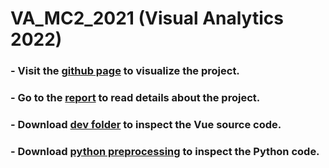 # VA_MC2_2021 (Visual Analytics 2022)

### - Visit the [github page](https://francescodicursi.github.io/VA_MC2_2021/) to visualize the project.
### - Go to the [report](https://github.com/FrancescoDiCursi/VA_MC2_2021/blob/main/VA_report.pdf) to read details about the project.
### - Download [dev folder](https://github.com/FrancescoDiCursi/VA_MC2_2021/blob/main/dev%20folder.zip) to inspect the Vue source code.
### - Download [python preprocessing](https://github.com/FrancescoDiCursi/VA_MC2_2021/blob/main/python%20preprocessing.zip) to inspect the Python code.
